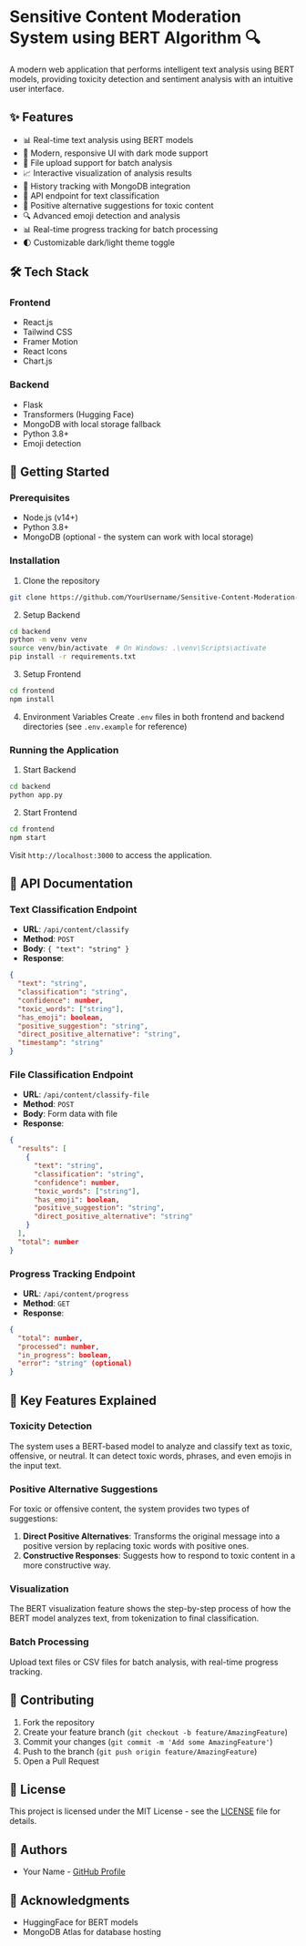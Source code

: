 # Sensitive Content Moderation System using BERT Algorithm 🔍

A modern web application that performs intelligent text analysis using BERT models, providing toxicity detection and sentiment analysis with an intuitive user interface.

## ✨ Features

- 📊 Real-time text analysis using BERT models
- 🎨 Modern, responsive UI with dark mode support
- 📁 File upload support for batch analysis
- 📈 Interactive visualization of analysis results
- 💾 History tracking with MongoDB integration
- 🔄 API endpoint for text classification
- 💬 Positive alternative suggestions for toxic content
- 🔍 Advanced emoji detection and analysis
- 📊 Real-time progress tracking for batch processing
- 🌓 Customizable dark/light theme toggle

## 🛠️ Tech Stack

### Frontend
- React.js
- Tailwind CSS
- Framer Motion
- React Icons
- Chart.js

### Backend
- Flask
- Transformers (Hugging Face)
- MongoDB with local storage fallback
- Python 3.8+
- Emoji detection

## 🚀 Getting Started

### Prerequisites
- Node.js (v14+)
- Python 3.8+
- MongoDB (optional - the system can work with local storage)

### Installation

1. Clone the repository
```bash
git clone https://github.com/YourUsername/Sensitive-Content-Moderation-System
```

2. Setup Backend
```bash
cd backend
python -m venv venv
source venv/bin/activate  # On Windows: .\venv\Scripts\activate
pip install -r requirements.txt
```

3. Setup Frontend
```bash
cd frontend
npm install
```

4. Environment Variables
Create `.env` files in both frontend and backend directories (see `.env.example` for reference)

### Running the Application

1. Start Backend
```bash
cd backend
python app.py
```

2. Start Frontend
```bash
cd frontend
npm start
```

Visit `http://localhost:3000` to access the application.

## 📝 API Documentation

### Text Classification Endpoint
- **URL**: `/api/content/classify`
- **Method**: `POST`
- **Body**: `{ "text": "string" }`
- **Response**: 
```json
{
  "text": "string",
  "classification": "string", 
  "confidence": number,
  "toxic_words": ["string"],
  "has_emoji": boolean,
  "positive_suggestion": "string",
  "direct_positive_alternative": "string",
  "timestamp": "string"
}
```

### File Classification Endpoint
- **URL**: `/api/content/classify-file`
- **Method**: `POST`
- **Body**: Form data with file
- **Response**: 
```json
{
  "results": [
    {
      "text": "string",
      "classification": "string",
      "confidence": number,
      "toxic_words": ["string"],
      "has_emoji": boolean,
      "positive_suggestion": "string",
      "direct_positive_alternative": "string"
    }
  ],
  "total": number
}
```

### Progress Tracking Endpoint
- **URL**: `/api/content/progress`
- **Method**: `GET`
- **Response**: 
```json
{
  "total": number,
  "processed": number,
  "in_progress": boolean,
  "error": "string" (optional)
}
```

## 🌟 Key Features Explained

### Toxicity Detection
The system uses a BERT-based model to analyze and classify text as toxic, offensive, or neutral. It can detect toxic words, phrases, and even emojis in the input text.

### Positive Alternative Suggestions
For toxic or offensive content, the system provides two types of suggestions:
1. **Direct Positive Alternatives**: Transforms the original message into a positive version by replacing toxic words with positive ones.
2. **Constructive Responses**: Suggests how to respond to toxic content in a more constructive way.

### Visualization
The BERT visualization feature shows the step-by-step process of how the BERT model analyzes text, from tokenization to final classification.

### Batch Processing
Upload text files or CSV files for batch analysis, with real-time progress tracking.

## 🤝 Contributing

1. Fork the repository
2. Create your feature branch (`git checkout -b feature/AmazingFeature`)
3. Commit your changes (`git commit -m 'Add some AmazingFeature'`)
4. Push to the branch (`git push origin feature/AmazingFeature`)
5. Open a Pull Request

## 📄 License

This project is licensed under the MIT License - see the [LICENSE](LICENSE) file for details.

## 👥 Authors

- Your Name - [GitHub Profile](https://github.com/YourUsername)

## 🙏 Acknowledgments

- HuggingFace for BERT models
- MongoDB Atlas for database hosting